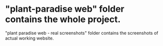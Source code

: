 # "plant-paradise web" folder contains the whole project.
"plant paradise web - real screenshots" folder contains the screenshots of actual working website. 
